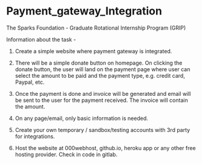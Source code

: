# Payment_gateway_Integration
The Sparks Foundation - Graduate Rotational Internship Program (GRIP)

Information about the task -

1. Create a simple website where payment gateway is integrated.

2. There will be a simple donate button on homepage. On clicking the donate button, the user will land on the payment page where user can select the amount to be paid and the payment type, e.g. credit card, Paypal, etc.

3. Once the payment is done and invoice will be generated and email will be sent to the user for the payment received. The invoice will contain the amount.

4. On any page/email, only basic information is needed.

5. Create your own temporary / sandbox/testing accounts with 3rd party for integrations.

6. Host the website at 000webhost, github.io, heroku app or any other free hosting provider. Check in code in gitlab.
